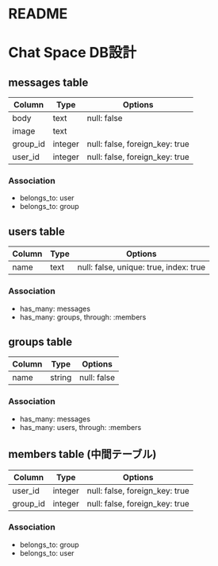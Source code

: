 # README

# Chat Space DB設計

## messages table
|Column|Type|Options|
|------|----|-------|
|body|text|null: false|
|image|text||
|group_id|integer|null: false, foreign_key: true|
|user_id|integer|null: false, foreign_key: true|

### Association
- belongs_to: user
- belongs_to: group


## users table
|Column|Type|Options|
|------|----|-------|
|name|text|null: false, unique: true, index: true|

### Association
- has_many: messages
- has_many: groups, through: :members


## groups table
|Column|Type|Options|
|------|----|-------|
|name|string|null: false|

### Association
- has_many: messages
- has_many: users, through: :members


## members table (中間テーブル)
|Column|Type|Options|
|------|----|-------|
|user_id|integer|null: false, foreign_key: true|
|group_id|integer|null: false, foreign_key: true|

### Association
- belongs_to: group
- belongs_to: user

